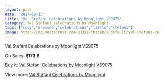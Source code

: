 ```yaml
---
layout: post
date: '2017-08-15'
title: "Val Stefani Celebrations by Moonlight VS9075"
category: Val Stefani Celebrations by Moonlight
tags: ["rosy","dresses","celebrations","little","stefani"]
image: http://img.hectodress.com/33355-thickbox_default/val-stefani-celebrations-by-moonlight-vs9075.jpg
---
```

Val Stefani Celebrations by Moonlight VS9075

On Sales: **$173.6**
<a href="https://www.hectodress.com/val-stefani-celebrations-by-moonlight/15406-val-stefani-celebrations-by-moonlight-vs9075.html"><amp-img layout="responsive" width="600" height="600" src="//img.hectodress.com/33355-thickbox_default/val-stefani-celebrations-by-moonlight-vs9075.jpg" alt="Val Stefani Celebrations by Moonlight VS9075 0" /></a>
<a href="https://www.hectodress.com/val-stefani-celebrations-by-moonlight/15406-val-stefani-celebrations-by-moonlight-vs9075.html"><amp-img layout="responsive" width="600" height="600" src="//img.hectodress.com/33356-thickbox_default/val-stefani-celebrations-by-moonlight-vs9075.jpg" alt="Val Stefani Celebrations by Moonlight VS9075 1" /></a>

Buy it: [Val Stefani Celebrations by Moonlight VS9075](https://www.hectodress.com/val-stefani-celebrations-by-moonlight/15406-val-stefani-celebrations-by-moonlight-vs9075.html "Val Stefani Celebrations by Moonlight VS9075")

View more: [Val Stefani Celebrations by Moonlight](https://www.hectodress.com/277-val-stefani-celebrations-by-moonlight "Val Stefani Celebrations by Moonlight")